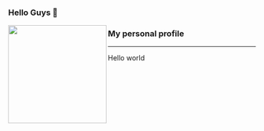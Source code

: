 ### Hello Guys 👋

<p>
  <img align="left" width="200" height="200" src="https://raw.githubusercontent.com/Diogenes1993/Diogenes1993/master/Img/octorobot.gif?raw=true">
  
### My personal profile
---
Hello world

